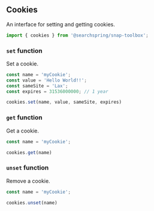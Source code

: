 ## Cookies
An interface for setting and getting cookies.

```typescript
import { cookies } from '@searchspring/snap-toolbox';
```

### `set` function
Set a cookie.

```typescript
const name = 'myCookie';
const value = 'Hello World!!';
const sameSite = 'Lax';
const expires = 31536000000; // 1 year

cookies.set(name, value, sameSite, expires)
```

### `get` function
Get a cookie.

```typescript
const name = 'myCookie';

cookies.get(name)
```

### `unset` function
Remove a cookie.

```typescript
const name = 'myCookie';

cookies.unset(name)
```
